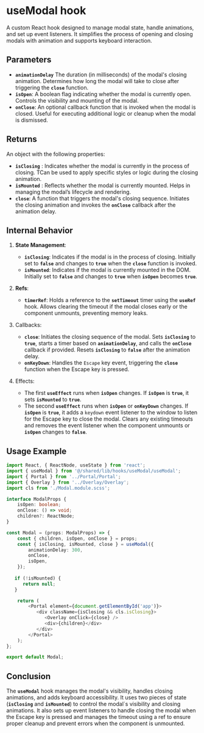 # useModal hook
A custom React hook designed to manage modal state, handle animations, and set up event listeners. It simplifies the process of opening and closing modals with animation and supports keyboard interaction.

## Parameters
- **`animationDelay`** The duration (in milliseconds) of the modal's closing animation. Determines how long the modal will take to close after triggering the **`close`** function.
- **`isOpen`**: A boolean flag indicating whether the modal is currently open. Controls the visibility and mounting of the modal.
- **`onClose`**: An optional callback function that is invoked when the modal is closed. Useful for executing additional logic or cleanup when the modal is dismissed.


## Returns 
An object with the following properties:
- **`isClosing`** : Indicates whether the modal is currently in the process of closing. TCan be used to apply specific styles or logic during the closing animation.
- **`isMounted`** : Reflects whether the modal is currently mounted. Helps in managing the modal’s lifecycle and rendering.
- **`close`**: A function that triggers the modal's closing sequence. Initiates the closing animation and invokes the **`onClose`** callback after the animation delay.


## Internal Behavior

1. **State Management**:
   - **`isClosing`**: Indicates if the modal is in the process of closing. Initially set to **`false`** and changes to **`true`** when the **`close`** function is invoked.
   - **`isMounted`**: Indicates if the modal is currently mounted in the DOM. Initially set to **`false`** and changes to **`true`** when **`isOpen`** becomes **`true`**.

2. **Refs**:
   - **`timerRef`**: Holds a reference to the **`setTimeout`** timer using the **`useRef`** hook. Allows clearing the timeout if the modal closes early or the component unmounts, preventing memory leaks.

3. Callbacks:
   - **`close`**: Initiates the closing sequence of the modal. Sets **`isClosing`** to **`true`**, starts a timer based on **`animationDelay`**, and calls the **`onClose`** callback if provided. Resets **`isClosing`** to **`false`** after the animation delay.
   - **`onKeyDown`**: Handles the `Escape` key event, triggering the **`close`** function when the Escape key is pressed.

4. Effects:
    - The first **`useEffect`** runs when **`isOpen`** changes. If **`isOpen`** is **`true`**, it sets **`isMounted`** to **`true`**.
    - The second **`useEffect`** runs when **`isOpen`** or **`onKeyDown`** changes. If **`isOpen`** is **`true`**, it adds a `keydown` event listener to the window to listen for the Escape key to close the modal. Clears any existing timeouts and removes the event listener when the component unmounts or **`isOpen`** changes to **`false`**.


## Usage Example
```typescript jsx
import React, { ReactNode, useState } from 'react';
import { useModal } from '@/shared/lib/hooks/useModal/useModal';
import { Portal } from '../Portal/Portal';
import { Overlay } from '../Overlay/Overlay';
import cls from './Modal.module.scss';

interface ModalProps {
    isOpen: boolean;
    onClose: () => void;
    children?: ReactNode;
}

const Modal = (props: ModalProps) => {
    const { children, isOpen, onClose } = props;
    const { isClosing, isMounted, close } = useModal({
        animationDelay: 300,
        onClose,
        isOpen,
    });
    
   if (!isMounted) {
      return null;
   }

    return (
        <Portal element={document.getElementById('app')}>
           <div className={isClosing && cls.isClosing}>
              <Overlay onClick={close} />
              <div>{children}</div>
           </div>
        </Portal>
    );
};

export default Modal;
```

## Conclusion 
The **`useModal`** hook manages the modal's visibility, handles closing animations, and adds keyboard accessibility. It uses two pieces of state (**`isClosing`** and **`isMounted`**) to control the modal`s visibility and closing animations. It also sets up event listeners to handle closing the modal when the Escape key is pressed and manages the timeout using a ref to ensure proper cleanup and prevent errors when the component is unmounted.
